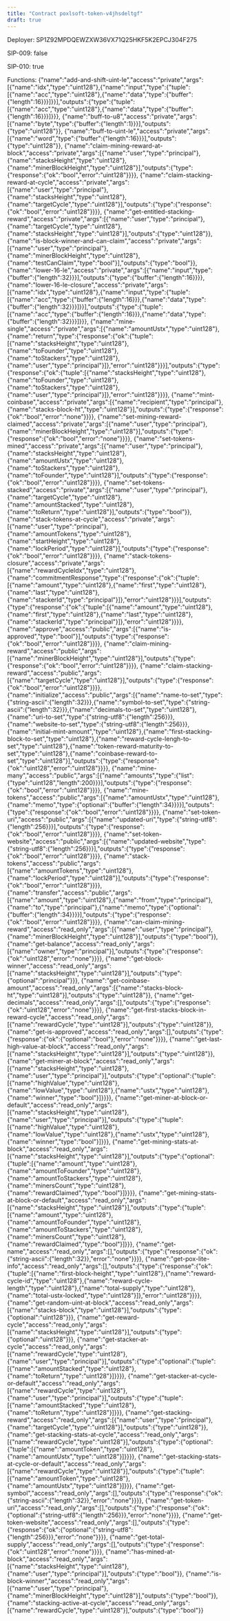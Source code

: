 ```yaml
---
title: "Contract poxlsoft-token-v4jhsdeltgf"
draft: true
---
```

Deployer: SP1Z92MPDQEWZXW36VX71Q25HKF5K2EPCJ304F275

SIP-009: false

SIP-010: true

Functions:
{"name":"add-and-shift-uint-le","access":"private","args":[{"name":"idx","type":"uint128"},{"name":"input","type":{"tuple":[{"name":"acc","type":"uint128"},{"name":"data","type":{"buffer":{"length":16}}}]}}],"outputs":{"type":{"tuple":[{"name":"acc","type":"uint128"},{"name":"data","type":{"buffer":{"length":16}}}]}}}, {"name":"buff-to-u8","access":"private","args":[{"name":"byte","type":{"buffer":{"length":1}}}],"outputs":{"type":"uint128"}}, {"name":"buff-to-uint-le","access":"private","args":[{"name":"word","type":{"buffer":{"length":16}}}],"outputs":{"type":"uint128"}}, {"name":"claim-mining-reward-at-block","access":"private","args":[{"name":"user","type":"principal"},{"name":"stacksHeight","type":"uint128"},{"name":"minerBlockHeight","type":"uint128"}],"outputs":{"type":{"response":{"ok":"bool","error":"uint128"}}}}, {"name":"claim-stacking-reward-at-cycle","access":"private","args":[{"name":"user","type":"principal"},{"name":"stacksHeight","type":"uint128"},{"name":"targetCycle","type":"uint128"}],"outputs":{"type":{"response":{"ok":"bool","error":"uint128"}}}}, {"name":"get-entitled-stacking-reward","access":"private","args":[{"name":"user","type":"principal"},{"name":"targetCycle","type":"uint128"},{"name":"stacksHeight","type":"uint128"}],"outputs":{"type":"uint128"}}, {"name":"is-block-winner-and-can-claim","access":"private","args":[{"name":"user","type":"principal"},{"name":"minerBlockHeight","type":"uint128"},{"name":"testCanClaim","type":"bool"}],"outputs":{"type":"bool"}}, {"name":"lower-16-le","access":"private","args":[{"name":"input","type":{"buffer":{"length":32}}}],"outputs":{"type":{"buffer":{"length":16}}}}, {"name":"lower-16-le-closure","access":"private","args":[{"name":"idx","type":"uint128"},{"name":"input","type":{"tuple":[{"name":"acc","type":{"buffer":{"length":16}}},{"name":"data","type":{"buffer":{"length":32}}}]}}],"outputs":{"type":{"tuple":[{"name":"acc","type":{"buffer":{"length":16}}},{"name":"data","type":{"buffer":{"length":32}}}]}}}, {"name":"mine-single","access":"private","args":[{"name":"amountUstx","type":"uint128"},{"name":"return","type":{"response":{"ok":{"tuple":[{"name":"stacksHeight","type":"uint128"},{"name":"toFounder","type":"uint128"},{"name":"toStackers","type":"uint128"},{"name":"user","type":"principal"}]},"error":"uint128"}}}],"outputs":{"type":{"response":{"ok":{"tuple":[{"name":"stacksHeight","type":"uint128"},{"name":"toFounder","type":"uint128"},{"name":"toStackers","type":"uint128"},{"name":"user","type":"principal"}]},"error":"uint128"}}}}, {"name":"mint-coinbase","access":"private","args":[{"name":"recipient","type":"principal"},{"name":"stacks-block-ht","type":"uint128"}],"outputs":{"type":{"response":{"ok":"bool","error":"none"}}}}, {"name":"set-mining-reward-claimed","access":"private","args":[{"name":"user","type":"principal"},{"name":"minerBlockHeight","type":"uint128"}],"outputs":{"type":{"response":{"ok":"bool","error":"none"}}}}, {"name":"set-tokens-mined","access":"private","args":[{"name":"user","type":"principal"},{"name":"stacksHeight","type":"uint128"},{"name":"amountUstx","type":"uint128"},{"name":"toStackers","type":"uint128"},{"name":"toFounder","type":"uint128"}],"outputs":{"type":{"response":{"ok":"bool","error":"uint128"}}}}, {"name":"set-tokens-stacked","access":"private","args":[{"name":"user","type":"principal"},{"name":"targetCycle","type":"uint128"},{"name":"amountStacked","type":"uint128"},{"name":"toReturn","type":"uint128"}],"outputs":{"type":"bool"}}, {"name":"stack-tokens-at-cycle","access":"private","args":[{"name":"user","type":"principal"},{"name":"amountTokens","type":"uint128"},{"name":"startHeight","type":"uint128"},{"name":"lockPeriod","type":"uint128"}],"outputs":{"type":{"response":{"ok":"bool","error":"uint128"}}}}, {"name":"stack-tokens-closure","access":"private","args":[{"name":"rewardCycleIdx","type":"uint128"},{"name":"commitmentResponse","type":{"response":{"ok":{"tuple":[{"name":"amount","type":"uint128"},{"name":"first","type":"uint128"},{"name":"last","type":"uint128"},{"name":"stackerId","type":"principal"}]},"error":"uint128"}}}],"outputs":{"type":{"response":{"ok":{"tuple":[{"name":"amount","type":"uint128"},{"name":"first","type":"uint128"},{"name":"last","type":"uint128"},{"name":"stackerId","type":"principal"}]},"error":"uint128"}}}}, {"name":"approve","access":"public","args":[{"name":"is-approved","type":"bool"}],"outputs":{"type":{"response":{"ok":"bool","error":"uint128"}}}}, {"name":"claim-mining-reward","access":"public","args":[{"name":"minerBlockHeight","type":"uint128"}],"outputs":{"type":{"response":{"ok":"bool","error":"uint128"}}}}, {"name":"claim-stacking-reward","access":"public","args":[{"name":"targetCycle","type":"uint128"}],"outputs":{"type":{"response":{"ok":"bool","error":"uint128"}}}}, {"name":"initialize","access":"public","args":[{"name":"name-to-set","type":{"string-ascii":{"length":32}}},{"name":"symbol-to-set","type":{"string-ascii":{"length":32}}},{"name":"decimals-to-set","type":"uint128"},{"name":"uri-to-set","type":{"string-utf8":{"length":256}}},{"name":"website-to-set","type":{"string-utf8":{"length":256}}},{"name":"initial-mint-amount","type":"uint128"},{"name":"first-stacking-block-to-set","type":"uint128"},{"name":"reward-cycle-lengh-to-set","type":"uint128"},{"name":"token-reward-maturity-to-set","type":"uint128"},{"name":"coinbase-reward-to-set","type":"uint128"}],"outputs":{"type":{"response":{"ok":"uint128","error":"uint128"}}}}, {"name":"mine-many","access":"public","args":[{"name":"amounts","type":{"list":{"type":"uint128","length":200}}}],"outputs":{"type":{"response":{"ok":"bool","error":"uint128"}}}}, {"name":"mine-tokens","access":"public","args":[{"name":"amountUstx","type":"uint128"},{"name":"memo","type":{"optional":{"buffer":{"length":34}}}}],"outputs":{"type":{"response":{"ok":"bool","error":"uint128"}}}}, {"name":"set-token-uri","access":"public","args":[{"name":"updated-uri","type":{"string-utf8":{"length":256}}}],"outputs":{"type":{"response":{"ok":"bool","error":"uint128"}}}}, {"name":"set-token-website","access":"public","args":[{"name":"updated-website","type":{"string-utf8":{"length":256}}}],"outputs":{"type":{"response":{"ok":"bool","error":"uint128"}}}}, {"name":"stack-tokens","access":"public","args":[{"name":"amountTokens","type":"uint128"},{"name":"lockPeriod","type":"uint128"}],"outputs":{"type":{"response":{"ok":"bool","error":"uint128"}}}}, {"name":"transfer","access":"public","args":[{"name":"amount","type":"uint128"},{"name":"from","type":"principal"},{"name":"to","type":"principal"},{"name":"memo","type":{"optional":{"buffer":{"length":34}}}}],"outputs":{"type":{"response":{"ok":"bool","error":"uint128"}}}}, {"name":"can-claim-mining-reward","access":"read_only","args":[{"name":"user","type":"principal"},{"name":"minerBlockHeight","type":"uint128"}],"outputs":{"type":"bool"}}, {"name":"get-balance","access":"read_only","args":[{"name":"owner","type":"principal"}],"outputs":{"type":{"response":{"ok":"uint128","error":"none"}}}}, {"name":"get-block-winner","access":"read_only","args":[{"name":"stacksHeight","type":"uint128"}],"outputs":{"type":{"optional":"principal"}}}, {"name":"get-coinbase-amount","access":"read_only","args":[{"name":"stacks-block-ht","type":"uint128"}],"outputs":{"type":"uint128"}}, {"name":"get-decimals","access":"read_only","args":[],"outputs":{"type":{"response":{"ok":"uint128","error":"none"}}}}, {"name":"get-first-stacks-block-in-reward-cycle","access":"read_only","args":[{"name":"rewardCycle","type":"uint128"}],"outputs":{"type":"uint128"}}, {"name":"get-is-approved","access":"read_only","args":[],"outputs":{"type":{"response":{"ok":{"optional":"bool"},"error":"none"}}}}, {"name":"get-last-high-value-at-block","access":"read_only","args":[{"name":"stacksHeight","type":"uint128"}],"outputs":{"type":"uint128"}}, {"name":"get-miner-at-block","access":"read_only","args":[{"name":"stacksHeight","type":"uint128"},{"name":"user","type":"principal"}],"outputs":{"type":{"optional":{"tuple":[{"name":"highValue","type":"uint128"},{"name":"lowValue","type":"uint128"},{"name":"ustx","type":"uint128"},{"name":"winner","type":"bool"}]}}}}, {"name":"get-miner-at-block-or-default","access":"read_only","args":[{"name":"stacksHeight","type":"uint128"},{"name":"user","type":"principal"}],"outputs":{"type":{"tuple":[{"name":"highValue","type":"uint128"},{"name":"lowValue","type":"uint128"},{"name":"ustx","type":"uint128"},{"name":"winner","type":"bool"}]}}}, {"name":"get-mining-stats-at-block","access":"read_only","args":[{"name":"stacksHeight","type":"uint128"}],"outputs":{"type":{"optional":{"tuple":[{"name":"amount","type":"uint128"},{"name":"amountToFounder","type":"uint128"},{"name":"amountToStackers","type":"uint128"},{"name":"minersCount","type":"uint128"},{"name":"rewardClaimed","type":"bool"}]}}}}, {"name":"get-mining-stats-at-block-or-default","access":"read_only","args":[{"name":"stacksHeight","type":"uint128"}],"outputs":{"type":{"tuple":[{"name":"amount","type":"uint128"},{"name":"amountToFounder","type":"uint128"},{"name":"amountToStackers","type":"uint128"},{"name":"minersCount","type":"uint128"},{"name":"rewardClaimed","type":"bool"}]}}}, {"name":"get-name","access":"read_only","args":[],"outputs":{"type":{"response":{"ok":{"string-ascii":{"length":32}},"error":"none"}}}}, {"name":"get-pox-lite-info","access":"read_only","args":[],"outputs":{"type":{"response":{"ok":{"tuple":[{"name":"first-block-height","type":"uint128"},{"name":"reward-cycle-id","type":"uint128"},{"name":"reward-cycle-length","type":"uint128"},{"name":"total-supply","type":"uint128"},{"name":"total-ustx-locked","type":"uint128"}]},"error":"uint128"}}}}, {"name":"get-random-uint-at-block","access":"read_only","args":[{"name":"stacks-block","type":"uint128"}],"outputs":{"type":{"optional":"uint128"}}}, {"name":"get-reward-cycle","access":"read_only","args":[{"name":"stacksHeight","type":"uint128"}],"outputs":{"type":{"optional":"uint128"}}}, {"name":"get-stacker-at-cycle","access":"read_only","args":[{"name":"rewardCycle","type":"uint128"},{"name":"user","type":"principal"}],"outputs":{"type":{"optional":{"tuple":[{"name":"amountStacked","type":"uint128"},{"name":"toReturn","type":"uint128"}]}}}}, {"name":"get-stacker-at-cycle-or-default","access":"read_only","args":[{"name":"rewardCycle","type":"uint128"},{"name":"user","type":"principal"}],"outputs":{"type":{"tuple":[{"name":"amountStacked","type":"uint128"},{"name":"toReturn","type":"uint128"}]}}}, {"name":"get-stacking-reward","access":"read_only","args":[{"name":"user","type":"principal"},{"name":"targetCycle","type":"uint128"}],"outputs":{"type":"uint128"}}, {"name":"get-stacking-stats-at-cycle","access":"read_only","args":[{"name":"rewardCycle","type":"uint128"}],"outputs":{"type":{"optional":{"tuple":[{"name":"amountToken","type":"uint128"},{"name":"amountUstx","type":"uint128"}]}}}}, {"name":"get-stacking-stats-at-cycle-or-default","access":"read_only","args":[{"name":"rewardCycle","type":"uint128"}],"outputs":{"type":{"tuple":[{"name":"amountToken","type":"uint128"},{"name":"amountUstx","type":"uint128"}]}}}, {"name":"get-symbol","access":"read_only","args":[],"outputs":{"type":{"response":{"ok":{"string-ascii":{"length":32}},"error":"none"}}}}, {"name":"get-token-uri","access":"read_only","args":[],"outputs":{"type":{"response":{"ok":{"optional":{"string-utf8":{"length":256}}},"error":"none"}}}}, {"name":"get-token-website","access":"read_only","args":[],"outputs":{"type":{"response":{"ok":{"optional":{"string-utf8":{"length":256}}},"error":"none"}}}}, {"name":"get-total-supply","access":"read_only","args":[],"outputs":{"type":{"response":{"ok":"uint128","error":"none"}}}}, {"name":"has-mined-at-block","access":"read_only","args":[{"name":"stacksHeight","type":"uint128"},{"name":"user","type":"principal"}],"outputs":{"type":"bool"}}, {"name":"is-block-winner","access":"read_only","args":[{"name":"user","type":"principal"},{"name":"minerBlockHeight","type":"uint128"}],"outputs":{"type":"bool"}}, {"name":"stacking-active-at-cycle","access":"read_only","args":[{"name":"rewardCycle","type":"uint128"}],"outputs":{"type":"bool"}}
